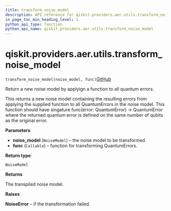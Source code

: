 ```yaml
---
title: transform_noise_model
description: API reference for qiskit.providers.aer.utils.transform_noise_model
in_page_toc_min_heading_level: 1
python_api_type: function
python_api_name: qiskit.providers.aer.utils.transform_noise_model
---
```


# qiskit.providers.aer.utils.transform\_noise\_model

<span id="qiskit.providers.aer.utils.transform_noise_model" />

`transform_noise_model(noise_model, func)`[GitHub](https://github.com/qiskit/qiskit-aer/tree/stable/0.10/qiskit/providers/aer/utils/noise_transformation.py "view source code")

Return a new noise model by applyign a function to all quantum errors.

This returns a new noise model containing the resulting errors from applying the supplied function to all QuantumErrors in the noise model. This function should have singature func(error: QuantumError) -> QuantumError where the returned quantum error is defined on the same number of qubits as the original error.

**Parameters**

*   **noise\_model** (`NoiseModel`) – the noise model to be transformed.
*   **func** (`Callable`) – function for transforming QuantumErrors.

**Return type**

`NoiseModel`

**Returns**

The transpiled noise model.

**Raises**

**NoiseError** – if the transformation failed.

